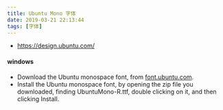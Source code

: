 ```yaml
---
title: Ubuntu Mono 字体
date: 2019-03-21 22:13:44
tags: [字体]
---
```


* <https://design.ubuntu.com/>

<!--more-->

#### windows

* Download the Ubuntu monospace font, from [font.ubuntu.com](https://design.ubuntu.com/font/).
* Install the Ubuntu monospace font, by opening the zip file you downloaded, finding UbuntuMono-R.ttf, double clicking on it, and then clicking Install.
